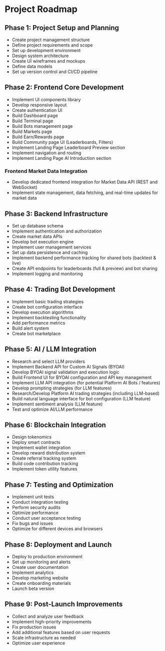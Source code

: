 # Project Roadmap

## Phase 1: Project Setup and Planning
- Create project management structure
- Define project requirements and scope
- Set up development environment
- Design system architecture
- Create UI wireframes and mockups
- Define data models
- Set up version control and CI/CD pipeline

## Phase 2: Frontend Core Development
- Implement UI components library
- Develop responsive layout
- Create authentication UI
- Build Dashboard page
- Build Terminal page
- Build Bots management page
- Build Markets page
- Build Earn/Rewards page
- Build Community page UI (Leaderboards, Filters)
- Implement Landing Page Leaderboard Preview section
- Implement navigation and routing
- Implement Landing Page AI Introduction section

### Frontend Market Data Integration
- Develop dedicated frontend integration for Market Data API (REST and WebSocket)
- Implement state management, data fetching, and real-time updates for market data

## Phase 3: Backend Infrastructure
- Set up database schema
- Implement authentication and authorization
- Create market data APIs
- Develop bot execution engine
- Implement user management services
- Set up data persistence and caching
- Implement backend performance tracking for shared bots (backtest & live)
- Create API endpoints for leaderboards (full & preview) and bot sharing
- Implement logging and monitoring

## Phase 4: Trading Bot Development
- Implement basic trading strategies
- Create bot configuration interface
- Develop execution algorithms
- Implement backtesting functionality
- Add performance metrics
- Build alert system
- Create bot marketplace

## Phase 5: AI / LLM Integration
- Research and select LLM providers
- Implement Backend API for Custom AI Signals (BYOAI)
- Develop BYOAI signal validation and execution logic
- Build Frontend UI for BYOAI configuration and API key management
- Implement LLM API integration (for potential Platform AI Bots / features)
- Develop prompting strategies (for LLM features)
- Research/Develop Platform AI trading strategies (including LLM-based)
- Build natural language interface for bot configuration (LLM feature)
- Implement sentiment analysis (LLM feature)
- Test and optimize AI/LLM performance

## Phase 6: Blockchain Integration
- Design tokenomics
- Deploy smart contracts
- Implement wallet integration
- Develop reward distribution system
- Create referral tracking system
- Build code contribution tracking
- Implement token utility features

## Phase 7: Testing and Optimization
- Implement unit tests
- Conduct integration testing
- Perform security audits
- Optimize performance
- Conduct user acceptance testing
- Fix bugs and issues
- Optimize for different devices and browsers

## Phase 8: Deployment and Launch
- Deploy to production environment
- Set up monitoring and alerts
- Create user documentation
- Implement analytics
- Develop marketing website
- Create onboarding materials
- Launch beta version

## Phase 9: Post-Launch Improvements
- Collect and analyze user feedback
- Implement high-priority improvements
- Fix production issues
- Add additional features based on user requests
- Scale infrastructure as needed
- Optimize user experience
